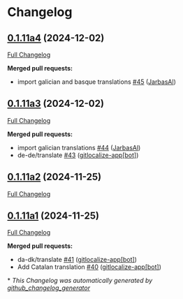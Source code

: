 # Changelog

## [0.1.11a4](https://github.com/OpenVoiceOS/ovos-skill-hello-world/tree/0.1.11a4) (2024-12-02)

[Full Changelog](https://github.com/OpenVoiceOS/ovos-skill-hello-world/compare/0.1.11a3...0.1.11a4)

**Merged pull requests:**

- import galician and basque translations [\#45](https://github.com/OpenVoiceOS/ovos-skill-hello-world/pull/45) ([JarbasAl](https://github.com/JarbasAl))

## [0.1.11a3](https://github.com/OpenVoiceOS/ovos-skill-hello-world/tree/0.1.11a3) (2024-12-02)

[Full Changelog](https://github.com/OpenVoiceOS/ovos-skill-hello-world/compare/0.1.11a2...0.1.11a3)

**Merged pull requests:**

- import galician translations [\#44](https://github.com/OpenVoiceOS/ovos-skill-hello-world/pull/44) ([JarbasAl](https://github.com/JarbasAl))
- de-de/translate [\#43](https://github.com/OpenVoiceOS/ovos-skill-hello-world/pull/43) ([gitlocalize-app[bot]](https://github.com/apps/gitlocalize-app))

## [0.1.11a2](https://github.com/OpenVoiceOS/ovos-skill-hello-world/tree/0.1.11a2) (2024-11-25)

[Full Changelog](https://github.com/OpenVoiceOS/ovos-skill-hello-world/compare/0.1.11a1...0.1.11a2)

## [0.1.11a1](https://github.com/OpenVoiceOS/ovos-skill-hello-world/tree/0.1.11a1) (2024-11-25)

[Full Changelog](https://github.com/OpenVoiceOS/ovos-skill-hello-world/compare/0.1.10...0.1.11a1)

**Merged pull requests:**

- da-dk/translate [\#41](https://github.com/OpenVoiceOS/ovos-skill-hello-world/pull/41) ([gitlocalize-app[bot]](https://github.com/apps/gitlocalize-app))
- Add Catalan translation [\#40](https://github.com/OpenVoiceOS/ovos-skill-hello-world/pull/40) ([gitlocalize-app[bot]](https://github.com/apps/gitlocalize-app))



\* *This Changelog was automatically generated by [github_changelog_generator](https://github.com/github-changelog-generator/github-changelog-generator)*
